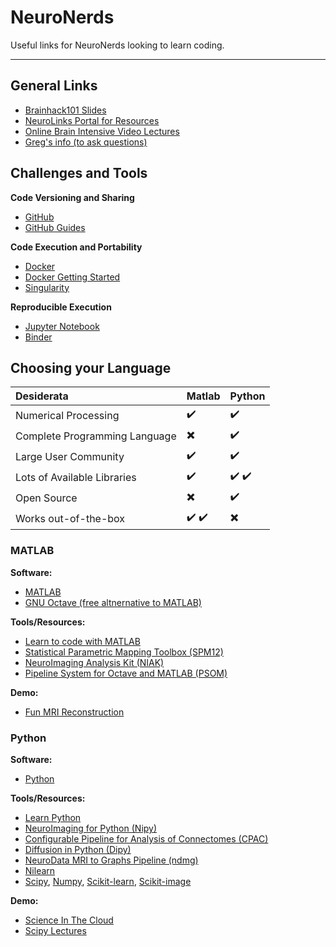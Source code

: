 # NeuroNerds
Useful links for NeuroNerds looking to learn coding.

---

## General Links
- [Brainhack101 Slides](https://brainhack101.github.io/#/title)
- [NeuroLinks Portal for Resources](https://brainhack101.github.io/neurolinks/)
- [Online Brain Intensive Video Lectures](https://www.youtube.com/channel/UC6OrWoLMh_ZjYwuP8J5Z_0A/videos?sort=dd&view=0&shelf_id=0)
- [Greg's info (to ask questions)](https://brainhack101.github.io/#/backmatter)

## Challenges and Tools

**Code Versioning and Sharing**
- [GitHub](https://github.com/)
- [GitHub Guides](https://guides.github.com/)

**Code Execution and Portability**
- [Docker](https://www.docker.com/)
- [Docker Getting Started](https://docs.docker.com/get-started/)
- [Singularity](http://singularity.lbl.gov/)

**Reproducible Execution**
- [Jupyter Notebook](http://jupyter.org/)
- [Binder](https://mybinder.org/)

## Choosing your Language

| Desiderata | Matlab | Python |
|:-----------|:-------|:-------|
| Numerical Processing | :heavy_check_mark: | :heavy_check_mark: |
| Complete Programming Language | :heavy_multiplication_x: | :heavy_check_mark: |
| Large User Community | :heavy_check_mark: | :heavy_check_mark: |
| Lots of Available Libraries | :heavy_check_mark: | :heavy_check_mark: :heavy_check_mark: |
| Open Source | :heavy_multiplication_x: | :heavy_check_mark: |
| Works out-of-the-box | :heavy_check_mark: :heavy_check_mark: | :heavy_multiplication_x: |

### MATLAB

**Software:**
- [MATLAB](https://www.mathworks.com/products/matlab.html)
- [GNU Octave (free altnernative to MATLAB)](https://www.gnu.org/software/octave/)

**Tools/Resources:**
- [Learn to code with MATLAB](https://learntocode.mathworks.com/)
- [Statistical Parametric Mapping Toolbox (SPM12)](http://www.fil.ion.ucl.ac.uk/spm/software/spm12/)
- [NeuroImaging Analysis Kit (NIAK)](https://www.nitrc.org/projects/niak/)
- [Pipeline System for Octave and MATLAB (PSOM)](http://psom.simexp-lab.org/)

**Demo:**
- [Fun MRI Reconstruction](https://github.com/gkiar/en.580.673/tree/master/homework)

### Python

**Software:**
- [Python](https://www.python.org/)

**Tools/Resources:**
- [Learn Python](https://www.codecademy.com/learn/learn-python)
- [NeuroImaging for Python (Nipy)](http://nipy.org/)
- [Configurable Pipeline for Analysis of Connectomes (CPAC)](https://fcp-indi.github.io/)
- [Diffusion in Python (Dipy)](http://nipy.org/dipy/)
- [NeuroData MRI to Graphs Pipeline (ndmg)](http://m2g.io/)
- [Nilearn](http://nilearn.github.io/)
- [Scipy](https://www.scipy.org/), [Numpy](http://www.numpy.org/), [Scikit-learn](http://scikit-learn.org/stable/), [Scikit-image](http://scikit-image.org/)

**Demo:**
- [Science In The Cloud](http://scienceinthe.cloud/)
- [Scipy Lectures](http://www.scipy-lectures.org/)
